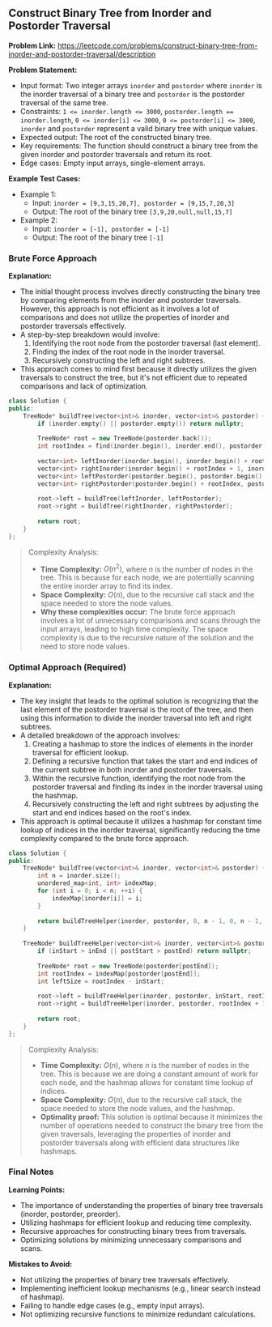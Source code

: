 ## Construct Binary Tree from Inorder and Postorder Traversal

**Problem Link:** https://leetcode.com/problems/construct-binary-tree-from-inorder-and-postorder-traversal/description

**Problem Statement:**
- Input format: Two integer arrays `inorder` and `postorder` where `inorder` is the inorder traversal of a binary tree and `postorder` is the postorder traversal of the same tree.
- Constraints: `1 <= inorder.length <= 3000`, `postorder.length == inorder.length`, `0 <= inorder[i] <= 3000`, `0 <= postorder[i] <= 3000`, `inorder` and `postorder` represent a valid binary tree with unique values.
- Expected output: The root of the constructed binary tree.
- Key requirements: The function should construct a binary tree from the given inorder and postorder traversals and return its root.
- Edge cases: Empty input arrays, single-element arrays.

**Example Test Cases:**
- Example 1:
  - Input: `inorder = [9,3,15,20,7], postorder = [9,15,7,20,3]`
  - Output: The root of the binary tree `[3,9,20,null,null,15,7]`
- Example 2:
  - Input: `inorder = [-1], postorder = [-1]`
  - Output: The root of the binary tree `[-1]`

### Brute Force Approach

**Explanation:**
- The initial thought process involves directly constructing the binary tree by comparing elements from the inorder and postorder traversals. However, this approach is not efficient as it involves a lot of comparisons and does not utilize the properties of inorder and postorder traversals effectively.
- A step-by-step breakdown would involve:
  1. Identifying the root node from the postorder traversal (last element).
  2. Finding the index of the root node in the inorder traversal.
  3. Recursively constructing the left and right subtrees.
- This approach comes to mind first because it directly utilizes the given traversals to construct the tree, but it's not efficient due to repeated comparisons and lack of optimization.

```cpp
class Solution {
public:
    TreeNode* buildTree(vector<int>& inorder, vector<int>& postorder) {
        if (inorder.empty() || postorder.empty()) return nullptr;
        
        TreeNode* root = new TreeNode(postorder.back());
        int rootIndex = find(inorder.begin(), inorder.end(), postorder.back()) - inorder.begin();
        
        vector<int> leftInorder(inorder.begin(), inorder.begin() + rootIndex);
        vector<int> rightInorder(inorder.begin() + rootIndex + 1, inorder.end());
        vector<int> leftPostorder(postorder.begin(), postorder.begin() + rootIndex);
        vector<int> rightPostorder(postorder.begin() + rootIndex, postorder.end() - 1);
        
        root->left = buildTree(leftInorder, leftPostorder);
        root->right = buildTree(rightInorder, rightPostorder);
        
        return root;
    }
};
```

> Complexity Analysis:
> - **Time Complexity:** $O(n^2)$, where $n$ is the number of nodes in the tree. This is because for each node, we are potentially scanning the entire inorder array to find its index.
> - **Space Complexity:** $O(n)$, due to the recursive call stack and the space needed to store the node values.
> - **Why these complexities occur:** The brute force approach involves a lot of unnecessary comparisons and scans through the input arrays, leading to high time complexity. The space complexity is due to the recursive nature of the solution and the need to store node values.

### Optimal Approach (Required)

**Explanation:**
- The key insight that leads to the optimal solution is recognizing that the last element of the postorder traversal is the root of the tree, and then using this information to divide the inorder traversal into left and right subtrees.
- A detailed breakdown of the approach involves:
  1. Creating a hashmap to store the indices of elements in the inorder traversal for efficient lookup.
  2. Defining a recursive function that takes the start and end indices of the current subtree in both inorder and postorder traversals.
  3. Within the recursive function, identifying the root node from the postorder traversal and finding its index in the inorder traversal using the hashmap.
  4. Recursively constructing the left and right subtrees by adjusting the start and end indices based on the root's index.
- This approach is optimal because it utilizes a hashmap for constant time lookup of indices in the inorder traversal, significantly reducing the time complexity compared to the brute force approach.

```cpp
class Solution {
public:
    TreeNode* buildTree(vector<int>& inorder, vector<int>& postorder) {
        int n = inorder.size();
        unordered_map<int, int> indexMap;
        for (int i = 0; i < n; ++i) {
            indexMap[inorder[i]] = i;
        }
        
        return buildTreeHelper(inorder, postorder, 0, n - 1, 0, n - 1, indexMap);
    }
    
    TreeNode* buildTreeHelper(vector<int>& inorder, vector<int>& postorder, int inStart, int inEnd, int postStart, int postEnd, unordered_map<int, int>& indexMap) {
        if (inStart > inEnd || postStart > postEnd) return nullptr;
        
        TreeNode* root = new TreeNode(postorder[postEnd]);
        int rootIndex = indexMap[postorder[postEnd]];
        int leftSize = rootIndex - inStart;
        
        root->left = buildTreeHelper(inorder, postorder, inStart, rootIndex - 1, postStart, postStart + leftSize - 1, indexMap);
        root->right = buildTreeHelper(inorder, postorder, rootIndex + 1, inEnd, postStart + leftSize, postEnd - 1, indexMap);
        
        return root;
    }
};
```

> Complexity Analysis:
> - **Time Complexity:** $O(n)$, where $n$ is the number of nodes in the tree. This is because we are doing a constant amount of work for each node, and the hashmap allows for constant time lookup of indices.
> - **Space Complexity:** $O(n)$, due to the recursive call stack, the space needed to store the node values, and the hashmap.
> - **Optimality proof:** This solution is optimal because it minimizes the number of operations needed to construct the binary tree from the given traversals, leveraging the properties of inorder and postorder traversals along with efficient data structures like hashmaps.

### Final Notes

**Learning Points:**
- The importance of understanding the properties of binary tree traversals (inorder, postorder, preorder).
- Utilizing hashmaps for efficient lookup and reducing time complexity.
- Recursive approaches for constructing binary trees from traversals.
- Optimizing solutions by minimizing unnecessary comparisons and scans.

**Mistakes to Avoid:**
- Not utilizing the properties of binary tree traversals effectively.
- Implementing inefficient lookup mechanisms (e.g., linear search instead of hashmap).
- Failing to handle edge cases (e.g., empty input arrays).
- Not optimizing recursive functions to minimize redundant calculations.